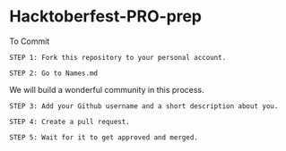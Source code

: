 # Hacktoberfest-PRO-prep

To Commit

```
STEP 1: Fork this repository to your personal account.
```

```
STEP 2: Go to Names.md
```

We will build a wonderful community in this process.

```
STEP 3: Add your Github username and a short description about you. 
```

```
STEP 4: Create a pull request.
```

```
STEP 5: Wait for it to get approved and merged.
```
